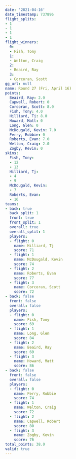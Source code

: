 ```yaml
---
date: '2021-04-16'
date_timestamp: 737896
flight_splits:
- 1
- 1
- 1
- 1
flight_winners:
  0:
  - Fish, Tony
  1:
  - Welton, Craig
  2:
  - Beaird, Ray
  3:
  - Corcoran, Scott
gg_url: null
name: Round 27 (Fri, April 16)
points:
  Beaird, Ray: 2.0
  Capwell, Robert: 0
  Corcoran, Scott: 8.0
  Fish, Tony: 4.0
  Hilliard, Tj: 8.0
  Howard, Matt: 0
  Long, Glen: 0
  McDougald, Kevin: 7.0
  Perry, Robbie: 0
  Roberts, Evan: 7.0
  Welton, Craig: 2.0
  Zogby, Kevin: 0
skins:
  Fish, Tony:
  - 12
  - 13
  Hilliard, Tj:
  - 4
  - 9
  McDougald, Kevin:
  - 7
  Roberts, Evan:
  - 16
teams:
- back: true
  back_split: 1
  front: true
  front_split: 1
  overall: true
  overall_split: 1
  players:
  - flight: 0
    name: Hilliard, Tj
    score: 71
  - flight: 1
    name: McDougald, Kevin
    score: 74
  - flight: 2
    name: Roberts, Evan
    score: 77
  - flight: 3
    name: Corcoran, Scott
    score: 72
- back: false
  front: false
  overall: false
  players:
  - flight: 0
    name: Fish, Tony
    score: 69
  - flight: 1
    name: Long, Glen
    score: 84
  - flight: 2
    name: Beaird, Ray
    score: 69
  - flight: 3
    name: Howard, Matt
    score: 86
- back: false
  front: false
  overall: false
  players:
  - flight: 0
    name: Perry, Robbie
    score: 74
  - flight: 1
    name: Welton, Craig
    score: 72
  - flight: 2
    name: Capwell, Robert
    score: 80
  - flight: 3
    name: Zogby, Kevin
    score: 76
total_points: 38.0
valid: true
---
```

